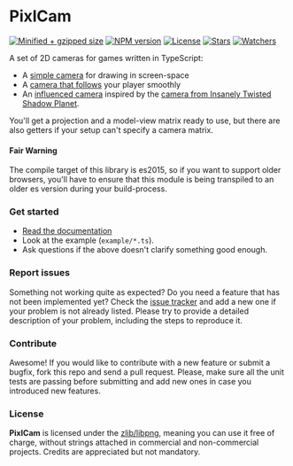 # PixlCam

[![Minified + gzipped size](https://badgen.net/bundlephobia/minzip/pixlcam)](https://www.npmjs.com/package/pixlcam)
[![NPM version](https://badgen.net/npm/v/pixlcam)](https://www.npmjs.com/package/pixlcam)
[![License](https://badgen.net/github/license/lusito/pixlcam)](https://github.com/lusito/pixlcam/blob/master/LICENSE)
[![Stars](https://badgen.net/github/stars/lusito/pixlcam)](https://github.com/lusito/pixlcam)
[![Watchers](https://badgen.net/github/watchers/lusito/pixlcam)](https://github.com/lusito/pixlcam)

A set of 2D cameras for games written in TypeScript:

- A [simple camera](https://lusito.github.io/pixlcam/api/classes/ScreenCamera.md) for drawing in screen-space
- A [camera that follows](https://lusito.github.io/pixlcam/api/classes/FollowingCamera.md) your player smoothly
- An [influenced camera](https://lusito.github.io/pixlcam/api/classes/InfluencedCamera.md) inspired by the [camera from Insanely Twisted Shadow Planet](http://michelgagne.blogspot.com/2012/07/itsp-camera-explained.html).

You'll get a projection and a model-view matrix ready to use, but there are also getters if your setup can't specify a camera matrix.

#### Fair Warning
The compile target of this library is es2015, so if you want to support older browsers, you'll have to ensure that this module is being transpiled to an older es version during your build-process.

### Get started

* [Read the documentation](https://lusito.github.io/pixlcam/)
* Look at the example (`example/*.ts`).
* Ask questions if the above doesn't clarify something good enough.

### Report issues

Something not working quite as expected? Do you need a feature that has not been implemented yet? Check the [issue tracker](https://github.com/Lusito/pixlcam/issues) and add a new one if your problem is not already listed. Please try to provide a detailed description of your problem, including the steps to reproduce it.

### Contribute

Awesome! If you would like to contribute with a new feature or submit a bugfix, fork this repo and send a pull request. Please, make sure all the unit tests are passing before submitting and add new ones in case you introduced new features.

### License

**PixlCam** is licensed under the [zlib/libpng](https://github.com/Lusito/pixlcam/blob/master/LICENSE), meaning you
can use it free of charge, without strings attached in commercial and non-commercial projects. Credits are appreciated but not mandatory.

